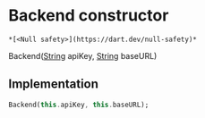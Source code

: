 


# Backend constructor




    *[<Null safety>](https://dart.dev/null-safety)*



Backend([String](https://api.flutter.dev/flutter/dart-core/String-class.html) apiKey, [String](https://api.flutter.dev/flutter/dart-core/String-class.html) baseURL)





## Implementation

```dart
Backend(this.apiKey, this.baseURL);
```







